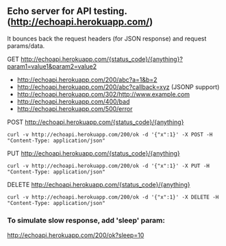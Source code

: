 ## Echo server for API testing. (http://echoapi.herokuapp.com/)

It bounces back the request headers (for JSON response) and request params/data.

GET http://echoapi.herokuapp.com/{status_code}/{anything}?param1=value1&param2=value2

* http://echoapi.herokuapp.com/200/abc?a=1&b=2
* http://echoapi.herokuapp.com/200/abc?callback=xyz    (JSONP support)
* http://echoapi.herokuapp.com/302/http://www.example.com
* http://echoapi.herokuapp.com/400/bad
* http://echoapi.herokuapp.com/500/error


POST http://echoapi.herokuapp.com/{status_code}/{anything}

```
curl -v http://echoapi.herokuapp.com/200/ok -d '{"x":1}' -X POST -H "Content-Type: application/json"
```

PUT http://echoapi.herokuapp.com/{status_code}/{anything}

```
curl -v http://echoapi.herokuapp.com/200/ok -d '{"x":1}' -X PUT -H "Content-Type: application/json"
```

DELETE http://echoapi.herokuapp.com/{status_code}/{anything}

```
curl -v http://echoapi.herokuapp.com/200/ok -d '{"x":1}' -X DELETE -H "Content-Type: application/json"
```


### To simulate slow response, add 'sleep' param:

http://echoapi.herokuapp.com/200/ok?sleep=10
